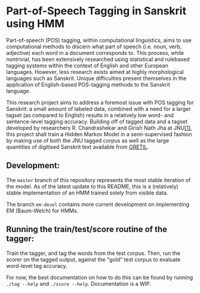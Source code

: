 Part-of-Speech Tagging in Sanskrit using HMM
===

Part-of-speech (POS) tagging, within computational linguistics, aims to use computational methods to 
discern what part of speech (i.e. noun, verb, adjective) each word in a document corresponds to. This 
process, while non­trivial, has been extensively researched using statistical and rule­based tagging 
systems within the context of English and other European languages. However, less research exists aimed 
at highly morphological languages such as Sanskrit. Unique difficulties present themselves in the 
application of English-based POS-tagging methods to the Sanskrit language.

This research project aims to address a foremost issue with POS tagging for Sanskrit: a small amount of labeled data, combined with a need for a larger tagset (as compared to English) results in a relatively low word- and sentence-level tagging accuracy. Building off of tagged data and a tagset developed by researchers R. Chandrashekar and Girish Nath Jha at JNU[\[1\]](http://sanskrit.jnu.ac.in/corpora/tagset.jsp), this project shall train a Hidden Markov Model in a semi-supervised fashion by making use of both the JNU tagged corpus as well as the large quantities of digitised Sanskrit text available from [GRETIL](http://gretil.sub.uni-goettingen.de/).

## Development:

The `master` branch of this repository represents the most stable iteration of the model. As of the latest update to this README, this is a (relatively) stable implementation of an HMM trained solely from visible data.

The branch `em-devel` contains more current development on implementing EM (Baum-Welch) for HMMs.

## Running the train/test/score routine of the tagger:

Train the tagger, and tag the words from the test corpus. Then, run the scorer on the tagged output, against the "gold" test corpus to evaluate word-level tag accuracy.

For now, the best documentation on how to do this can be found by running `./tag --help` and `./score --help`. Documentation is a WIP.

